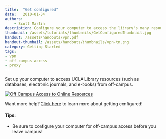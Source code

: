 ```yaml
---
title:  "Get configured"
date:   2010-01-04
authors: 
    - Scott Martin
description: Configure your computer to access the library's many resources.
thumbnail: /assets/tutorials/thumbnails/GetConfiguredThumbnail.jpg
handout: /assets/handouts/vpn.pdf
handout-thumbail: /assets/handouts/thumbnails/vpn-tn.png
category: Getting Started
tags:
- vpn
- off-campus access
- proxy
---
```


<p class="intro">Set up your computer to access UCLA Library resources (such as databases, electronic journals, and e-books) from off-campus.</p>

<div class="container">
<div class="row">
           
<div class="col-sm">
<a href="{{ '/assets/handouts/vpn.pdf' | prepend: site.baseurl }}" title="PDF Handout" aria-label="Handout">
<img class="img-fluid" src="{{ '/assets/images/Getting_Configured.png' | relative_url }}" alt="Off Campus Access to Online Resources" data-caption="Off-Campus Access to Online Resources"> 
</a>
</div>

</div>
</div>

Want more help? <a href="http://www.library.ucla.edu/use/computers-computing-services/connect-campus" target="_blank">Click here</a> to learn more about getting configured!

#### Tips:
<ul>
    <li>Be sure to configure your computer for off-campus access before you leave campus!</li>
    
</ul>

<!-- include embed-and-share-buttons.html ? -->
